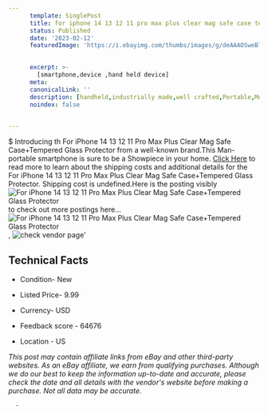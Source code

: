 ```yaml
---
      template: SinglePost
      title: for iphone 14 13 12 11 pro max plus clear mag safe case tempered glass protector
      status: Published
      date: '2023-02-12'
      featuredImage: 'https://i.ebayimg.com/thumbs/images/g/deAAAOSweBlj3X-5/s-l225.jpg'
       

      excerpt: >-
        [smartphone,device ,hand held device]
      meta:
      canonicalLink: ''
      description: [handheld,industrially made,well crafted,Portable,Mobile,Compact,Convenient,Lightweight,Maneuverable,Man-portable,Miniature,Carriable,Hand-held,Light,Holdable,Transportable,Mobile device,Pocket-sized,On-the-go,Wireless,Cordless,Compact size,Convenient size, smartphone,device ,hand held device]
      noindex: false
      

---
```

$
      Introducing th For iPhone 14 13 12 11 Pro Max Plus Clear Mag Safe Case+Tempered Glass Protector from a well-known brand.This Man-portable smartphone is sure to be a Showpiece in your home. [Click Here](https://www.ebay.com/itm/275663379843?hash=item402ed15d83%3Ag%3AdeAAAOSweBlj3X-5&amdata=enc%3AAQAHAAAA4IHSB4uzv%2BEHTOn%2FliniNUTd0ffGF5TyD3w3%2BAR0tTghdht7vj2buq6o%2FlbsIKXHOC1QOeobeGU82EfE6tEXK6HCVK6JWfRz9Ekq7%2Fy7PXA3A47YIrA%2FjMjtPXvhQ2PAVYHDaLJDH4gsjWccs4LS9%2BecaOedjQIbek0mc8YC8Y1iPy%2BExjZ%2FYzUY43mwfMBSOvctvgB2XLSbAWj9vYntVxRz20RaCa6SO8D6RqSUqIet5Fx46Q%2FDg5AoUJzQm%2BrRFlL20%2BTwwL%2BPUWalrWn0BwTJJYVzOUXEABhguVU1csXV&mkevt=1&mkcid=1&mkrid=711-53200-19255-0&campid=%253CePNCampaignId%253E&customid=%253CreferenceId%253E&toolid=10049) to read more to learn about the shipping costs and additional details for the For iPhone 14 13 12 11 Pro Max Plus Clear Mag Safe Case+Tempered Glass Protector. Shipping cost is undefined.Here is the posting visibly ![For iPhone 14 13 12 11 Pro Max Plus Clear Mag Safe Case+Tempered Glass Protector](https://i.ebayimg.com/thumbs/images/g/deAAAOSweBlj3X-5/s-l225.jpg) to check out more postings here... ![For iPhone 14 13 12 11 Pro Max Plus Clear Mag Safe Case+Tempered Glass Protector](https://i.ebayimg.com/images/g/deAAAOSweBlj3X-5/s-l1600.jpg), ![check vendor page](https://origin-galleryplus.ebayimg.com/ws/web/275663379843_2_0_1/225x225.jpg,https://origin-galleryplus.ebayimg.com/ws/web/275663379843_3_0_1/225x225.jpg,https://origin-galleryplus.ebayimg.com/ws/web/275663379843_4_0_1/225x225.jpg,https://origin-galleryplus.ebayimg.com/ws/web/275663379843_5_0_1/225x225.jpg,https://origin-galleryplus.ebayimg.com/ws/web/275663379843_6_0_1/225x225.jpg,https://origin-galleryplus.ebayimg.com/ws/web/275663379843_7_0_1/225x225.jpg,https://origin-galleryplus.ebayimg.com/ws/web/275663379843_8_0_1/225x225.jpg,https://origin-galleryplus.ebayimg.com/ws/web/275663379843_9_0_1/225x225.jpg,https://origin-galleryplus.ebayimg.com/ws/web/275663379843_10_0_1/225x225.jpg)'

      

 ## Technical Facts 



     
      

 - Condition- New 


      

 - Listed Price- 9.99 


      

 - Currency- USD 


      

 - Feedback score - 64676 


      

 - Location - US 


      
      

 *_This post may contain affiliate links from eBay and other third-party websites. As an eBay affiliate, we earn from qualifying purchases. Although we do our best to keep the information up-to-date and accurate, please check the date and all details with the vendor's website before making a purchase. Not all data may be accurate._*




      -

